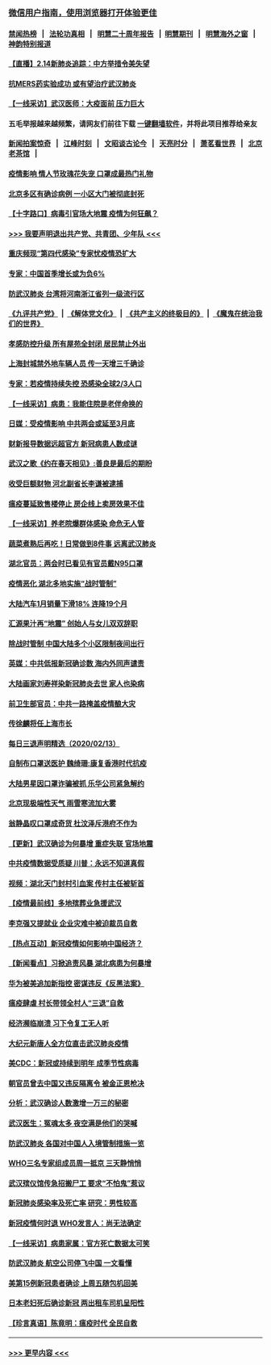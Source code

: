 ### [微信用户指南，使用浏览器打开体验更佳](https://github.com/gfw-breaker/banned-news1/blob/master/indexes/wechat-guide.md?t=0)
#### [禁闻热榜](热点新闻.md?t=0)  &nbsp;&nbsp;|&nbsp;&nbsp; [法轮功真相](https://github.com/gfw-breaker/truth/blob/master/README.md?t=0) &nbsp;&nbsp;|&nbsp;&nbsp; [明慧二十周年报告](https://github.com/gfw-breaker/mh-reports/blob/master/README.md?t=0) &nbsp;&nbsp;|&nbsp;&nbsp;[明慧期刊](https://github.com/gfw-breaker/mh-qikan) &nbsp;&nbsp;|&nbsp;&nbsp; [明慧海外之窗](https://github.com/gfw-breaker/mh-news/blob/master/README.md?t=0) &nbsp;&nbsp;|&nbsp;&nbsp; [神韵特别报道](https://github.com/gfw-breaker/mh-news/blob/master/shenyun.md?t=0)
#### [【直播】2.14新肺炎追踪：中方举措令美失望](../pages/nsc413/n11868930.md?t=02142211) 
#### [抗MERS药实验成功 或有望治疗武汉肺炎](../pages/nsc413/n11868912.md?t=02142211) 
#### [【一线采访】武汉医师：大疫面前 压力巨大](../pages/nsc413/n11868829.md?t=02142211) 
#### 五毛举报越来越频繁，请网友们前往下载 [一键翻墙软件](https://github.com/gfw-breaker/ssr-accounts)，并将此项目推荐给亲友
#### [新闻拍案惊奇](https://github.com/gfw-breaker/banned-news1/blob/master/pages/link4.md) &nbsp;&nbsp;|&nbsp;&nbsp; [江峰时刻](https://github.com/gfw-breaker/banned-news1/blob/master/pages/link4.md) &nbsp;&nbsp;|&nbsp;&nbsp; [文昭谈古论今](https://github.com/gfw-breaker/banned-news1/blob/master/pages/link4.md) &nbsp;&nbsp;|&nbsp;&nbsp; [天亮时分](https://github.com/gfw-breaker/banned-news1/blob/master/pages/link4.md) &nbsp;&nbsp;|&nbsp;&nbsp; [萧茗看世界](https://github.com/gfw-breaker/banned-news1/blob/master/pages/link4.md) &nbsp;&nbsp;|&nbsp;&nbsp; [北京老茶馆](https://github.com/gfw-breaker/banned-news1/blob/master/pages/link4.md) &nbsp;&nbsp;|&nbsp;&nbsp; 
#### [疫情影响 情人节玫瑰花失宠 口罩成最热门礼物](../pages/nsc413/n11868711.md?t=02142211) 
#### [北京多区有确诊病例 一小区大门被彻底封死](../pages/nsc413/n11868846.md?t=02142211) 
#### [【十字路口】病毒引官场大地震 疫情为何狂飙？](../pages/nsc413/n11867660.md?t=02142211) 
#### [>>> 我要声明退出共产党、共青团、少年队 <<<](https://github.com/begood0513/goodnews/blob/master/quit/letter.md) 
#### [重庆频现“第四代感染”专家忧疫情恐扩大](../pages/nsc413/n11868724.md?t=02142211) 
#### [专家：中国首季增长或为负6%](../pages/nsc413/n11868582.md?t=02142211) 
#### [防武汉肺炎 台湾将河南浙江省列一级流行区](../pages/nsc413/n11868612.md?t=02142211) 
#### [《九评共产党》](https://github.com/begood0513/9ping.md/blob/master/README.md) &nbsp;|&nbsp; [《解体党文化》](../../../../jtdwh.md/blob/master/README.md)  &nbsp;|&nbsp; [《共产主义的终极目的》](../../../../gczydzjmd.md/blob/master/README.md) &nbsp;|&nbsp; [《魔鬼在统治我们的世界》](../../../../mgztzwmdsj.md/blob/master/README.md) 
#### [孝感防控升级 所有屋苑全封闭 居民禁止外出](../pages/nsc413/n11868558.md?t=02142211) 
#### [上海封城禁外地车辆人员 传一天增三千确诊](../pages/nsc413/n11868378.md?t=02142211) 
#### [专家：若疫情持续失控 恐感染全球2/3人口](../pages/nsc413/n11868428.md?t=02142211) 
#### [【一线采访】病患：我能住院是老伴命换的](../pages/nsc413/n11867769.md?t=02142211) 
#### [日媒：受疫情影响 中共两会或延至3月底](../pages/nsc413/n11868231.md?t=02142211) 
#### [财新报导数据远超官方 新冠病患人数成谜](../pages/nsc413/n11868190.md?t=02142211) 
#### [武汉之歌《约在春天相见》:善良是最后的期盼](../pages/nsc413/n11868413.md?t=02142211) 
#### [收受巨额财物 河北副省长李谦被逮捕](../pages/nsc413/n11868451.md?t=02142211) 
#### [瘟疫蔓延致售楼停止 房企线上卖房效果不佳](../pages/nsc413/n11868146.md?t=02142211) 
#### [【一线采访】养老院爆群体感染 命危无人管](../pages/nsc413/n11868341.md?t=02142211) 
#### [蔬菜煮熟后再吃！日常做到8件事 远离武汉肺炎](../pages/nsc413/n11867364.md?t=02142211) 
#### [湖北官员：两会时已看见有官员戴N95口罩](../pages/nsc413/n11867926.md?t=02142211) 
#### [疫情恶化 湖北多地实施“战时管制”](../pages/nsc413/n11868179.md?t=02142211) 
#### [大陆汽车1月销量下滑18% 连降19个月](../pages/nsc413/n11867516.md?t=02142211) 
#### [汇源果汁再“地震” 创始人与女儿双双辞职](../pages/nsc413/n11867908.md?t=02142211) 
#### [除战时管制 中国大陆多个小区限制夜间出行](../pages/nsc413/n11867833.md?t=02142211) 
#### [英媒：中共低报新冠确诊数 海内外同声谴责](../pages/nsc413/n11867421.md?t=02142211) 
#### [大陆画家刘寿祥染新冠肺炎去世 家人也染病](../pages/nsc413/n11867813.md?t=02142211) 
#### [前卫生部官员：中共一路掩盖疫情酿大灾](../pages/nsc413/n11867590.md?t=02142211) 
#### [传徐麟将任上海市长](../pages/nsc413/n11867709.md?t=02142211) 
#### [每日三退声明精选（2020/02/13）](../pages/nsc413/n11867712.md?t=02142211) 
#### [自制布口罩送医护 魏绮珊:康复香港时代抗疫](../pages/nsc413/n11867481.md?t=02142211) 
#### [大陆男星因口罩诈骗被抓 乐华公司紧急解约](../pages/nsc413/n11867354.md?t=02142211) 
#### [北京现极端性天气 雨雪寒流加大雾](../pages/nsc413/n11867619.md?t=02142211) 
#### [翁静晶叹口罩成奇货 杜汶泽斥港府不作为](../pages/nsc413/n11867016.md?t=02142211) 
#### [【更新】武汉确诊为何暴增 重症失联 官场地震](../pages/nsc413/n11801312.md?t=02142211) 
#### [中共疫情数据受质疑 川普：永远不知道真假](../pages/nsc413/n11867195.md?t=02142211) 
#### [视频：湖北天门封村引血案 传村主任被斩首](../pages/nsc413/n11867382.md?t=02142211) 
#### [【疫情最前线】多地殡葬业急援武汉](../pages/nsc413/n11866914.md?t=02142211) 
#### [李克强又提就业 企业灾难中被迫裁员自救](../pages/nsc413/n11867323.md?t=02142211) 
#### [【热点互动】新冠疫情如何影响中国经济？](../pages/nsc413/n11867208.md?t=02142211) 
#### [【新闻看点】习掀追责风暴 湖北病患为何暴增](../pages/nsc413/n11867035.md?t=02142211) 
#### [华为被美追加新指控 密谋违反《反黑法案》](../pages/nsc413/n11867191.md?t=02142211) 
#### [瘟疫肆虐 村长带领全村人“三退”自救](../pages/nsc413/n11861714.md?t=02142211) 
#### [经济濒临崩溃 习下令复工无人听](../pages/nsc413/n11867269.md?t=02142211) 
#### [大纪元新唐人全方位直击武汉肺炎疫情](../pages/nsc413/n11859405.md?t=02142211) 
#### [美CDC：新冠或持续到明年 成季节性病毒](../pages/nsc413/n11867279.md?t=02142211) 
#### [朝官员曾去中国又违反隔离令 被金正恩枪决](../pages/nsc413/n11867087.md?t=02142211) 
#### [分析：武汉确诊人数激增一万三的秘密](../pages/nsc413/n11866187.md?t=02142211) 
#### [武汉医生：冤魂太多 夜空满是他们的哭喊](../pages/nsc413/n11867107.md?t=02142211) 
#### [防武汉肺炎 各国对中国人入境管制措施一览](../pages/nsc413/n11838726.md?t=02142211) 
#### [WHO三名专家组成员周一抵京 三天静悄悄](../pages/nsc413/n11866947.md?t=02142211) 
#### [武汉殡仪馆传急招搬尸工 要求“不怕鬼”惹议](../pages/nsc413/n11866834.md?t=02142211) 
#### [新冠肺炎感染率及死亡率 研究：男性较高](../pages/nsc413/n11866956.md?t=02142211) 
#### [新冠疫情何时退 WHO发言人：尚无法确定](../pages/nsc413/n11866864.md?t=02142211) 
#### [【一线采访】病患家属：官方死亡数据太可笑](../pages/nsc413/n11866840.md?t=02142211) 
#### [防武汉肺炎 航空公司停飞中国 一文看懂](../pages/nsc413/n11866800.md?t=02142211) 
#### [美第15例新冠患者确诊 上周五随包机回美](../pages/nsc413/n11866852.md?t=02142211) 
#### [日本老妇死后确诊新冠 两出租车司机呈阳性](../pages/nsc413/n11866755.md?t=02142211) 
#### [【珍言真语】陈竟明：瘟疫时代 全民自救](../pages/nsc413/n11866765.md?t=02142211) 

----
#### [ >>> 更早内容 <<< ](../indexes/nsc413-earlier.md)
